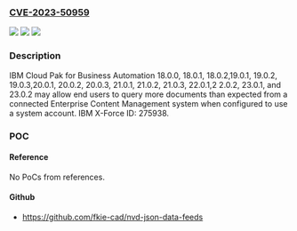 ### [CVE-2023-50959](https://cve.mitre.org/cgi-bin/cvename.cgi?name=CVE-2023-50959)
![](https://img.shields.io/static/v1?label=Product&message=Cloud%20Pak%20for%20Business%20Automation&color=blue)
![](https://img.shields.io/static/v1?label=Version&message=%3D%2018.0.0%2C%2018.0.1%2C%2018.0.2%2C19.0.1%2C%2019.0.2%2C%2019.0.3%2C20.0.1%2C%2020.0.2%2C%2020.0.3%2C%2021.0.1%2C%2021.0.2%2C%2021.0.3%2C%2022.0.1%2C2%202.0.2%2C%2023.0.1%2C%2023.0.2%20&color=brighgreen)
![](https://img.shields.io/static/v1?label=Vulnerability&message=CWE-497%20Exposure%20of%20System%20Data%20to%20an%20Unauthorized%20Control%20Sphere&color=brighgreen)

### Description

IBM Cloud Pak for Business Automation 18.0.0, 18.0.1, 18.0.2,19.0.1, 19.0.2, 19.0.3,20.0.1, 20.0.2, 20.0.3, 21.0.1, 21.0.2, 21.0.3, 22.0.1,2 2.0.2, 23.0.1, and 23.0.2 may allow end users to query more documents than expected from a connected Enterprise Content Management system when configured to use a system account.  IBM X-Force ID:  275938.

### POC

#### Reference
No PoCs from references.

#### Github
- https://github.com/fkie-cad/nvd-json-data-feeds

